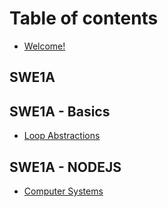 # Table of contents

* [Welcome!](README.md)

## SWE1A

## SWE1A - Basics

* [Loop Abstractions](swe1a-basics/loop-abstractions.md)

## SWE1A - NODEJS

* [Computer Systems](swe1a-nodejs/computer-systems.md)

